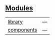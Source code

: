 
## [Modules](./cartesian_merkle_tree-modules.md)

| | |
|:---|:---|
| [library](./cartesian_merkle_tree-library.md) | — |
| [components](./cartesian_merkle_tree-components.md) | — |
